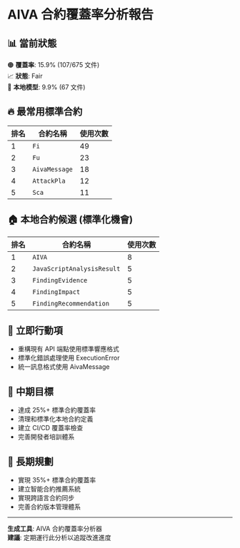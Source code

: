 # AIVA 合約覆蓋率分析報告

## 📊 當前狀態

🟠 **覆蓋率**: 15.9% (107/675 文件)  
📈 **狀態**: Fair  
📂 **本地模型**: 9.9% (67 文件)

## 🔥 最常用標準合約

| 排名 | 合約名稱 | 使用次數 |
|------|----------|----------|
| 1 | `Fi` | 49 |
| 2 | `Fu` | 23 |
| 3 | `AivaMessage` | 18 |
| 4 | `AttackPla` | 12 |
| 5 | `Sca` | 11 |

## 🏠 本地合約候選 (標準化機會)

| 排名 | 合約名稱 | 使用次數 |
|------|----------|----------|
| 1 | `AIVA` | 8 |
| 2 | `JavaScriptAnalysisResult` | 5 |
| 3 | `FindingEvidence` | 5 |
| 4 | `FindingImpact` | 5 |
| 5 | `FindingRecommendation` | 5 |

## 🎯 立即行動項

- 重構現有 API 端點使用標準響應格式
- 標準化錯誤處理使用 ExecutionError
- 統一訊息格式使用 AivaMessage

## 📅 中期目標

- 達成 25%+ 標準合約覆蓋率
- 清理和標準化本地合約定義
- 建立 CI/CD 覆蓋率檢查
- 完善開發者培訓體系

## 🚀 長期規劃

- 實現 35%+ 標準合約覆蓋率
- 建立智能合約推薦系統
- 實現跨語言合約同步
- 完善合約版本管理體系

---
**生成工具**: AIVA 合約覆蓋率分析器  
**建議**: 定期運行此分析以追蹤改進進度
